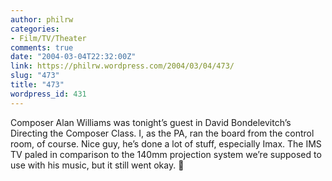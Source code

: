 ```yaml
---
author: philrw
categories:
- Film/TV/Theater
comments: true
date: "2004-03-04T22:32:00Z"
link: https://philrw.wordpress.com/2004/03/04/473/
slug: "473"
title: "473"
wordpress_id: 431
---
```


Composer Alan Williams was tonight’s guest in David Bondelevitch’s Directing the Composer Class. I, as the PA, ran the board from the control room, of course. Nice guy, he’s done a lot of stuff, especially Imax. The IMS TV paled in comparison to the 140mm projection system we’re supposed to use with his music, but it still went okay. :slightly_smiling_face:
